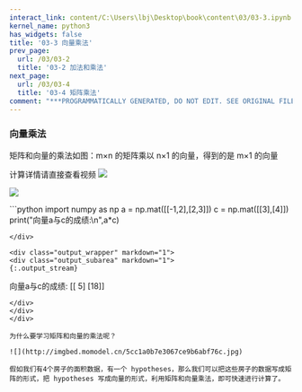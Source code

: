 ```yaml
---
interact_link: content/C:\Users\lbj\Desktop\book\content\03/03-3.ipynb
kernel_name: python3
has_widgets: false
title: '03-3 向量乘法'
prev_page:
  url: /03/03-2
  title: '03-2 加法和乘法'
next_page:
  url: /03/03-4
  title: '03-4 矩阵乘法'
comment: "***PROGRAMMATICALLY GENERATED, DO NOT EDIT. SEE ORIGINAL FILES IN /content***"
---
```


### 向量乘法

矩阵和向量的乘法如图：m×n 的矩阵乘以 n×1 的向量，得到的是 m×1 的向量 

计算详情请直接查看视频
![](http://imgbed.momodel.cn/5cc1a0b7e3067ce9b6abf76b.jpg)


![](https://i.loli.net/2018/11/30/5c00e170090b7.png)

<div markdown="1" class="cell code_cell">
<div class="input_area" markdown="1">
```python
import numpy as np
a = np.mat([[-1,2],[2,3]])
c = np.mat([[3],[4]])
print("向量a与c的成绩:\n",a*c)

```
</div>

<div class="output_wrapper" markdown="1">
<div class="output_subarea" markdown="1">
{:.output_stream}
```
向量a与c的成绩:
 [[ 5]
 [18]]
```
</div>
</div>
</div>

为什么要学习矩阵和向量的乘法呢？

![](http://imgbed.momodel.cn/5cc1a0b7e3067ce9b6abf76c.jpg)

假如我们有4个房子的面积数据，有一个 hypotheses，那么我们可以把这些房子的数据写成矩阵的形式，把 hypotheses 写成向量的形式，利用矩阵和向量乘法，即可快速进行计算了。
